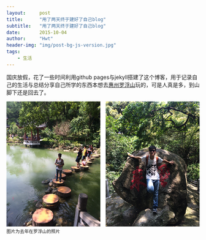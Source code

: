 ```yaml
---
layout:     post
title:      "用了两天终于建好了自己blog"
subtitle:   "用了两天终于建好了自己blog"
date:       2015-10-04
author:     "Hwt"
header-img: "img/post-bg-js-version.jpg"
tags:
    - 生活
---
```



国庆放假，花了一些时间利用github pages与jekyll搭建了这个博客，用于记录自己的生活与总结分享自己所学的东西本想去[惠州罗浮山](http://baike.baidu.com/link?url=Ix3aUNcI1dI6WorcSUylzvvlV4IOUdv6AK4Om3TjBLjMKugKJdgS5CCOQq5Tu7Zjde0yd4VEGomBiPg5V_sxWG_iO8f4JSm95VoqPBwQhrm)玩的，可是人真是多，到山脚下还是回去了。


![java-javascript](/img/in-post/post-lfs-zj-1.png)
<small class="img-hint">图片为去年在罗浮山的照片</small>

